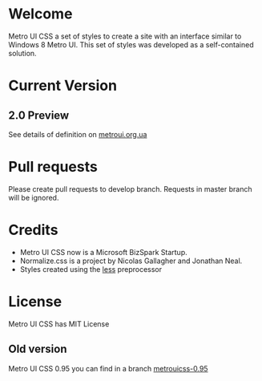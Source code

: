 # Welcome

Metro UI CSS a set of styles to create a site with an interface similar to Windows 8 Metro UI. This set of styles was developed as a self-contained solution.

# Current Version

## 2.0 Preview

See details of definition on [metroui.org.ua](http://metroui.org.ua)

# Pull requests

Please create pull requests to develop branch. Requests in master branch will be ignored.

# Credits

- Metro UI CSS now is a Microsoft BizSpark Startup.
- Normalize.css is a project by Nicolas Gallagher and Jonathan Neal.
- Styles created using the [less](http://lesscss.org) preprocessor

# License

Metro UI CSS has MIT License

## Old version
Metro UI CSS 0.95 you can find in a branch [metrouicss-0.95](https://github.com/olton/Metro-UI-CSS/tree/metrouicss-0.95)